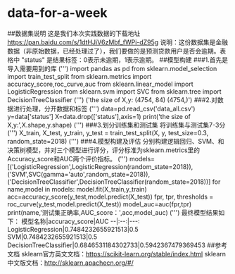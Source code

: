 # data-for-a-week
##数据集说明
这是我们本次实践数据的下载地址 https://pan.baidu.com/s/1dtHJiV6zMbf_fWPi-dZ95g
说明：这份数据集是金融数据（非原始数据，已经处理过了），我们要做的是预测贷款用户是否会逾期。表格中 "status" 是结果标签：0表示未逾期，1表示逾期。
##模型构建
###1.首先是导入需要用到的库
(''')
import pandas as pd
from sklearn.model_selection import train_test_split
from sklearn.metrics import accuracy_score,roc_curve,auc
from sklearn.linear_model import LogisticRegression
from sklearn.svm import SVC
from sklearn.tree import DecisionTreeClassifier
(''')
('the size of X,y: (4754, 84) (4754,)')
###2.对数据进行处理，分开数据和标签
(''')
data=pd.read_csv('data_all.csv')
y=data['status']
X=data.drop(['status'],axis=1)
print('the size of X,y:',X.shape,y.shape)
(''')
###3.划分训练集和测试集
将训练集与测试集7-3分
(''')
X_train, X_test, y_train, y_test = train_test_split(X, y, test_size=0.3, random_state=2018)
(''')
###4.模型构建及评估
分别构建逻辑回归、SVM、和决策树模型，并对三个模型进行评分，评分标准为sklearn.metrics里的Accuracy_score和AUC两个评价指标。
(''')
models=[('LogisticRegression',LogisticRegression(random_state=2018)),('SVM',SVC(gamma='auto',random_state=2018)),('DecisionTreeClassifier',DecisionTreeClassifier(random_state=2018))]
for name,model in models:
    model.fit(X_train,y_train)
    acc=accuracy_score(y_test,model.predict(X_test))
    fpr, tpr, thresholds = roc_curve(y_test,model.predict(X_test))
    model_auc=auc(fpr,tpr)
    print(name,'测试集正确率,AUC_score：',acc,model_auc)
(''')
最终模型结果如下：
模型名称|accuracy_score|AUC
--|:--:|---:
LogisticRegression|0.7484232655921513|0.5
SVM|0.7484232655921513|0.5
DecisionTreeClassifier|0.6846531184302733|0.5942367479369453
##参考文档
sklearn官方英文文档：https://scikit-learn.org/stable/index.html
sklearn中文版文档：http://sklearn.apachecn.org/#/
